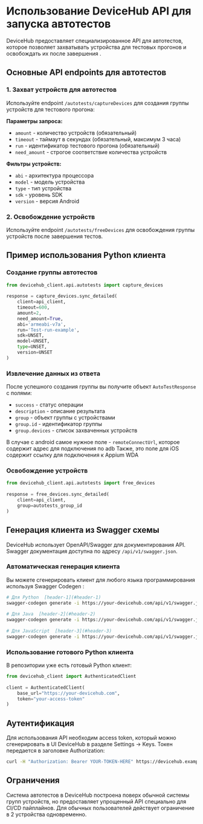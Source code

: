 # Использование DeviceHub API для запуска автотестов

DeviceHub предоставляет специализированное API для автотестов, которое позволяет захватывать устройства для тестовых прогонов и освобождать их после завершения .

## Основные API endpoints для автотестов

### 1. Захват устройств для автотестов

Используйте endpoint `/autotests/captureDevices` для создания группы устройств для тестового прогона:

**Параметры запроса:**
- `amount` - количество устройств (обязательный)
- `timeout` - таймаут в секундах (обязательный, максимум 3 часа)
- `run` - идентификатор тестового прогона (обязательный)
- `need_amount` - строгое соответствие количества устройств

**Фильтры устройств:**
- `abi` - архитектура процессора
- `model` - модель устройства
- `type` - тип устройства
- `sdk` - уровень SDK
- `version` - версия Android

### 2. Освобождение устройств

Используйте endpoint `/autotests/freeDevices` для освобождения группы устройств после завершения тестов.

## Пример использования Python клиента

### Создание группы автотестов

```python  
from devicehub_client.api.autotests import capture_devices  
  
response = capture_devices.sync_detailed(  
    client=api_client,  
    timeout=600,  
    amount=2,  
    need_amount=True,  
    abi='armeabi-v7a',  
    run='Test-run-example',  
    sdk=UNSET,   
    model=UNSET,  
    type=UNSET,  
    version=UNSET  
)  
```

### Извлечение данных из ответа

После успешного создания группы вы получите объект `AutoTestResponse` с полями:

- `success` - статус операции
- `description` - описание результата
- `group` - объект группы с устройствами
- `group.id` - идентификатор группы
- `group.devices` - список захваченных устройств

В случае с android самое нужное поле - `remoteConnectUrl`, которое содержит адрес для подключения по adb
Также, это поле для iOS содержит ссылку для подключения к Appium WDA

### Освобождение устройств

```python  
from devicehub_client.api.autotests import free_devices  
  
response = free_devices.sync_detailed(  
    client=api_client,   
    group=autotests_group_id  
)  
```

## Генерация клиента из Swagger схемы

DeviceHub использует OpenAPI/Swagger для документирования API. Swagger документация доступна по адресу `/api/v1/swagger.json`.

### Автоматическая генерация клиента

Вы можете сгенерировать клиент для любого языка программирования используя Swagger Codegen :

```bash  
# Для Python  [header-1](#header-1)
swagger-codegen generate -i https://your-devicehub.com/api/v1/swagger.json -l python -o ./devicehub-client  
  
# Для Java  [header-2](#header-2)
swagger-codegen generate -i https://your-devicehub.com/api/v1/swagger.json -l java -o ./devicehub-client  
  
# Для JavaScript  [header-3](#header-3)
swagger-codegen generate -i https://your-devicehub.com/api/v1/swagger.json -l javascript -o ./devicehub-client  
```  

### Использование готового Python клиента

В репозитории уже есть готовый Python клиент:

```python  
from devicehub_client import AuthenticatedClient  
  
client = AuthenticatedClient(  
    base_url="https://your-devicehub.com",   
    token="your-access-token"  
)  
```

## Аутентификация

Для использования API необходим access token, который можно сгенерировать в UI DeviceHub в разделе Settings → Keys. Токен передается в заголовке Authorization:

```bash  
curl -H "Authorization: Bearer YOUR-TOKEN-HERE" https://devicehub.example.com/api/v1/autotests/captureDevices  
```

## Ограничения

Система автотестов в DeviceHub построена поверх обычной системы групп устройств, но предоставляет упрощенный API специально для CI/CD пайплайнов. Для обычных пользователей действует ограничение в 2 устройства одновременно.